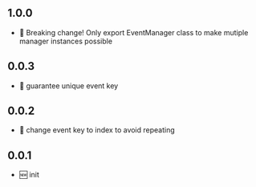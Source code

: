 ## 1.0.0

- 🌟 Breaking change! Only export EventManager class to make mutiple manager instances possible

## 0.0.3

- 🐞 guarantee unique event key

## 0.0.2

- 🐞 change event key to index to avoid repeating

## 0.0.1

- 🆕 init

